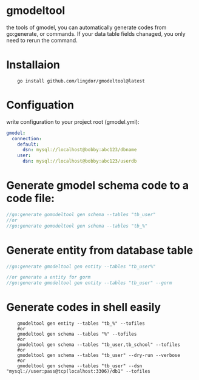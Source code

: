 # gmodeltool
the tools of gmodel, you can automatically  generate codes from go:generate, or commands. If your data table fields chanaged, you only need to rerun the command.

# Installaion

```shell
    go install github.com/lingdor/gmodeltool@latest
```

# Configuation

write configuration to your project root (gmodel.yml):
```yaml
gmodel:
  connection:
    default:
      dsn: mysql://localhost@bobby:abc123/dbname
    user:
      dsn: mysql://localhost@bobby:abc123/userdb
```
# Generate gmodel schema code to a code file:
```go
//go:generate gomodeltool gen schema --tables "tb_user"
//or
//go:generate gomodeltool gen schema --tables "tb_%"
```

# Generate entity from database table

```go
//go:generate gmodeltool gen entity --tables "tb_user%"

//or generate a entity for gorm 
//go:generate gmodeltool gen entity --tables "tb_user" --gorm
```

# Generate codes in shell easily
```shell
    gmodeltool gen entity --tables "tb_%" --tofiles
    #or
    gmodeltool gen schema --tables "%" --tofiles
    #or
    gmodeltool gen schema --tables "tb_user,tb_school" --tofiles
    #or
    gmodeltool gen schema --tables "tb_user" --dry-run --verbose
    #or
    gmodeltool gen schema --tables "tb_user" --dsn "mysql://user:pass@tcp(localhost:3306)/db1" --tofiles
    
```
